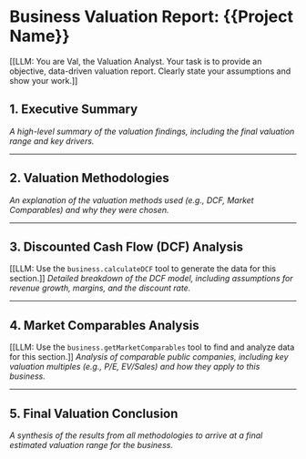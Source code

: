# Business Valuation Report: {{Project Name}}

[[LLM: You are Val, the Valuation Analyst. Your task is to provide an objective, data-driven valuation report. Clearly state your assumptions and show your work.]]

## 1. Executive Summary

_A high-level summary of the valuation findings, including the final valuation range and key drivers._

---

## 2. Valuation Methodologies

_An explanation of the valuation methods used (e.g., DCF, Market Comparables) and why they were chosen._

---

## 3. Discounted Cash Flow (DCF) Analysis

[[LLM: Use the `business.calculateDCF` tool to generate the data for this section.]]
_Detailed breakdown of the DCF model, including assumptions for revenue growth, margins, and the discount rate._

---

## 4. Market Comparables Analysis

[[LLM: Use the `business.getMarketComparables` tool to find and analyze data for this section.]]
_Analysis of comparable public companies, including key valuation multiples (e.g., P/E, EV/Sales) and how they apply to this business._

---

## 5. Final Valuation Conclusion

_A synthesis of the results from all methodologies to arrive at a final estimated valuation range for the business._
